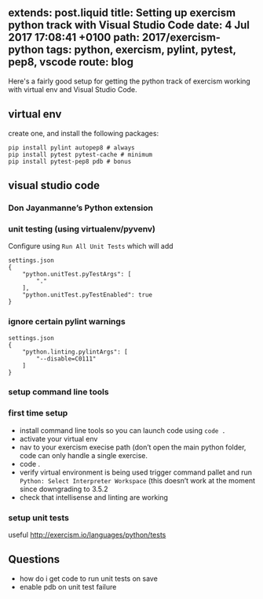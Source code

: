 extends: post.liquid
title: Setting up exercism python track with Visual Studio Code
date: 4 Jul 2017 17:08:41 +0100
path: 2017/exercism-python
tags: python, exercism, pylint, pytest, pep8, vscode
route: blog
---
Here's a fairly good setup for getting the python track of exercism working
with virtual env and Visual Studio Code.

## virtual env

create one, and install the following packages:

```
pip install pylint autopep8 # always
pip install pytest pytest-cache # minimum
pip install pytest-pep8 pdb # bonus
```

## visual studio code

### Don Jayanmanne’s Python extension


### unit testing (using virtualenv/pyvenv)

Configure using `Run All Unit Tests`  which will add

```
settings.json
{
    "python.unitTest.pyTestArgs": [
        "."
    ],
    "python.unitTest.pyTestEnabled": true
}
```

### ignore certain pylint warnings

```
settings.json
{
    "python.linting.pylintArgs": [
        "--disable=C0111" 
    ]
}
```


### setup command line tools

### first time setup

- install command line tools so you can launch code using `code .`
- activate your virtual env
- nav to your exercism execise path (don’t open the main python folder, code can only handle a single exercise.
- code .
- verify virtual environment is being used trigger command pallet and run `Python: Select Interpreter Workspace` (this doesn’t work at the moment since downgrading to 3.5.2
- check that intellisense and linting are working

### setup unit tests

useful http://exercism.io/languages/python/tests

## Questions
- how do i get code to run unit tests on save
- enable pdb on unit test failure
